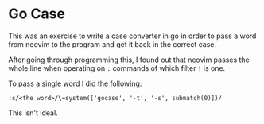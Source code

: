 # Go Case

This was an exercise to write a case converter in go in order to pass a word
from neovim to the program and get it back in the correct case.

After going through programming this, I found out that neovim passes the whole
line when operating on `:` commands of which filter `!` is one.

To pass a single word I did the following:

`:s/<the word>/\=system(['gocase', '-t', '-s', submatch(0)])/`

This isn't ideal.
